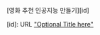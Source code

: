 [영화 추천 인공지능 만들기][id]

[id]: URL [ "Optional Title here"
](https://www.youtube.com/watch?v=mLwMe4KUZz8&t=404s)
